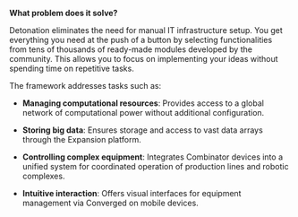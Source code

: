 **What problem does it solve?**

Detonation eliminates the need for manual IT infrastructure setup. You get everything you need at the push of a button by selecting functionalities from tens of thousands of ready-made modules developed by the community. This allows you to focus on implementing your ideas without spending time on repetitive tasks.

The framework addresses tasks such as:

- **Managing computational resources**: Provides access to a global network of computational power without additional configuration.

- **Storing big data**: Ensures storage and access to vast data arrays through the Expansion platform.

- **Controlling complex equipment**: Integrates Combinator devices into a unified system for coordinated operation of production lines and robotic complexes.

- **Intuitive interaction**: Offers visual interfaces for equipment management via Converged on mobile devices.

